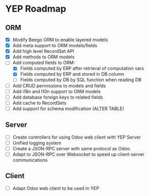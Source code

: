 YEP Roadmap
===========

ORM
---
- [X] Modify Beego ORM to enable layered models
- [X] Add meta support to ORM models/fields
- [X] Add high level RecordSet API
- [X] Add methods to ORM models
- [ ] Add computed fields to ORM:
    - [X] Fields computed by ERP after retrieval of computation vars
    - [X] Fields computed by ERP and stored in DB column
    - [ ] Fields computed by DB by SQL function when reading DB
- [ ] Add CRUD permissions to models and fields
- [ ] Add i18n and l10n support to ORM models
- [ ] Add database foreign keys to related fields
- [ ] Add cache to RecordSets
- [ ] Add support for schema modification (ALTER TABLE)

Server
------
- [ ] Create controllers for using Odoo web client with YEP Server
- [ ] Unified logging system
- [ ] Create a JSON-RPC server with same protocol as Odoo.
- [ ] Adapt to JSON-RPC over Websocket to speed up client-server
communications

Client
------
- [ ] Adapt Odoo web client to be used in YEP
